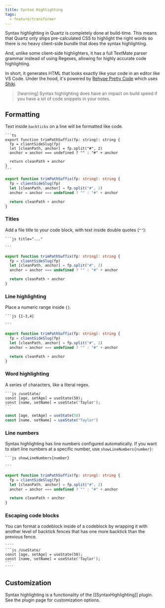 ```yaml
---
title: Syntax Highlighting
tags:
  - feature/transformer
---
```


Syntax highlighting in Quartz is completely done at build-time. This means that Quartz only ships pre-calculated CSS to highlight the right words so there is no heavy client-side bundle that does the syntax highlighting.

And, unlike some client-side highlighters, it has a full TextMate parser grammar instead of using Regexes, allowing for highly accurate code highlighting.

In short, it generates HTML that looks exactly like your code in an editor like VS Code. Under the hood, it's powered by [Rehype Pretty Code](https://rehype-pretty-code.netlify.app/) which uses [Shiki](https://github.com/shikijs/shiki).

> [!warning] Syntax highlighting does have an impact on build speed if you have a lot of code snippets in your notes.

## Formatting

Text inside `backticks` on a line will be formatted like code.

````
```ts
export function trimPathSuffix(fp: string): string {
  fp = clientSideSlug(fp)
  let [cleanPath, anchor] = fp.split("#", 2)
  anchor = anchor === undefined ? "" : "#" + anchor

  return cleanPath + anchor
}
```
````

```ts
export function trimPathSuffix(fp: string): string {
  fp = clientSideSlug(fp)
  let [cleanPath, anchor] = fp.split("#", 2)
  anchor = anchor === undefined ? "" : "#" + anchor

  return cleanPath + anchor
}
```

### Titles

Add a file title to your code block, with text inside double quotes (`""`):

````
```js title="..."

```
````

```ts title="quartz/path.ts"
export function trimPathSuffix(fp: string): string {
  fp = clientSideSlug(fp)
  let [cleanPath, anchor] = fp.split("#", 2)
  anchor = anchor === undefined ? "" : "#" + anchor

  return cleanPath + anchor
}
```

### Line highlighting

Place a numeric range inside `{}`.

````
```js {1-3,4}

```
````

```ts {2-3,6}
export function trimPathSuffix(fp: string): string {
  fp = clientSideSlug(fp)
  let [cleanPath, anchor] = fp.split("#", 2)
  anchor = anchor === undefined ? "" : "#" + anchor

  return cleanPath + anchor
}
```

### Word highlighting

A series of characters, like a literal regex.

````
```js /useState/
const [age, setAge] = useState(50);
const [name, setName] = useState('Taylor');
```
````

```js /useState/
const [age, setAge] = useState(50)
const [name, setName] = useState("Taylor")
```

### Line numbers

Syntax highlighting has line numbers configured automatically. If you want to start line numbers at a specific number, use `showLineNumbers{number}`:

````
```js showLineNumbers{number}

```
````

```ts showLineNumbers{20}
export function trimPathSuffix(fp: string): string {
  fp = clientSideSlug(fp)
  let [cleanPath, anchor] = fp.split("#", 2)
  anchor = anchor === undefined ? "" : "#" + anchor

  return cleanPath + anchor
}
```

### Escaping code blocks

You can format a codeblock inside of a codeblock by wrapping it with another level of backtick fences that has one more backtick than the previous fence.

`````
````
```js /useState/
const [age, setAge] = useState(50);
const [name, setName] = useState('Taylor');
```
````
`````

## Customization

Syntax highlighting is a functionality of the [[SyntaxHighlighting]] plugin. See the plugin page for customization options.
